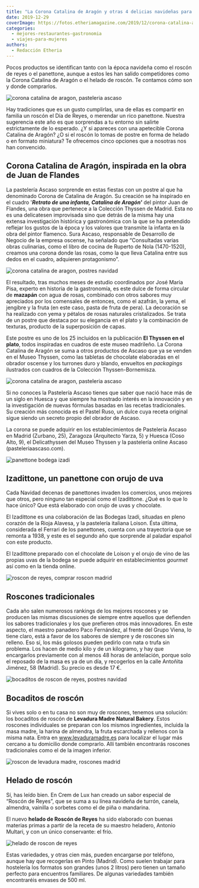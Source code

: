 ```yaml
---
title: "La Corona Catalina de Aragón y otras 4 delicias navideñas para disfrutar"
date: 2019-12-29
coverImage: https://fotos.etheriamagazine.com/2019/12/corona-catalina-ascaso.jpg
categories: 
  - mejores-restaurantes-gastronomia
  - viajes-para-mujeres
authors: 
  - Redacción Etheria
---
```


Pocos productos se identifican tanto con la época navideña como el roscón de reyes o el 
panettone, aunque a estos les han salido competidores como la Corona Catalina de Aragón 
o el helado de roscón. Te contamos cómo son y donde comprarlos. 

![corona catalina de aragon, pasteleria ascaso](https://fotos.etheriamagazine.com/2019/12/ascaso-corona-catalina-mesa-900x720.jpg "Corona Catalina de Aragón.")

Hay tradiciones que es un gusto cumplirlas, una de ellas es compartir en familia un 
roscón el Día de Reyes, o merendar un rico panettone. Nuestra sugerencia este año es que 
sorprendas a tu entorno sin salirte estrictamente de lo esperado. ¿Y si apareces con una 
apetecible Corona Catalina de Aragón? ¿O si el roscón lo tomas de postre en forma de 
helado o en formato miniatura? Te ofrecemos cinco opciones que a nosotras nos han 
convencido. 

## Corona Catalina de Aragón, inspirada en la obra de Juan de Flandes

La pastelería Ascaso sorprende en estas fiestas con un postre al que ha denominado 
Corona de Catalina de Aragón. Su creación se ha inspirado en el cuadro '_**Retrato de 
una infanta, Catalina de Aragón'**_ del pintor Juan de Flandes, una obra que pertenece a 
la Colección Thyssen de Madrid. Esta no es una delicatesen improvisada sino que detrás 
de la misma hay una extensa investigación histórica y gastronómica con la que se ha 
pretendido reflejar los gustos de la época y los valores que transmite la infanta en la 
obra del pintor flamenco. Sura Ascaso, responsable de Desarrollo de Negocio de la 
empresa oscense, ha señalado que “Consultadas varias obras culinarias, como el libro de 
cocina de Ruperto de Nola (1470-1520), creamos una corona donde las rosas, como la que 
lleva Catalina entre sus dedos en el cuadro, adquieren protagonismo”. 

![corona catalina de aragon, postres navidad](https://fotos.etheriamagazine.com/2019/12/caja-corona-catalina-ascaso-900x619.jpg "Presentación de la corona en su caja.")

El resultado, tras muchos meses de estudio coordinados por José María Pisa, experto en 
historia de la gastronomía, es este dulce de forma circular de **mazapán** con agua de 
rosas, combinado con otros sabores muy apreciados por los comensales de entonces, como 
el azafrán, la yema, el jengibre y la fruta (en este caso, pasta de fruta de pera). La 
decoración se ha realizado con yema y pétalos de rosas naturales cristalizados. Se trata 
de un postre que destaca por su elegancia en el plato y la combinación de texturas, 
producto de la superposición de capas. 

Este postre es uno de los 25 incluidos en la publicación **El Thyssen en el plato**, 
todos inspiradas en cuadros de este museo madrileño. La Corona Catalina de Aragón se 
suma a otros productos de Ascaso que ya se venden en el Museo Thyssen, como las tabletas 
de chocolate elaboradas en el obrador oscense y los turrones duro y blando, envueltos en 
_packagings_ ilustrados con cuadros de la Colección Thyssen-Bornemisza. 

![corona catalina de aragon, pasteleria ascaso](https://fotos.etheriamagazine.com/2019/12/corona-catalina-ascaso-900x661.jpg "Corona Catalina de Aragón.")

Si no conoces la Pastelería Ascaso tienes que saber que nació hace más de un siglo en 
Huesca y que siempre ha mostrado interés en la innovación y en la investigación de 
nuevas fórmulas basadas en las recetas tradicionales. Su creación más conocida es el 
Pastel Ruso, un dulce cuya receta original sigue siendo un secreto propio del obrador de 
Ascaso. 

La corona se puede adquirir en los establecimientos de Pastelería Ascaso en Madrid 
(Zurbano, 25), Zaragoza (Arquitecto Yarza, 5) y Huesca (Coso Alto, 9), el Delicathyssen 
del Museo Thyssen y la pastelería online Ascaso (pasteleriaascaso.com). 

![panettone bodega izadi](https://fotos.etheriamagazine.com/2019/12/panettone-izadittone.jpg "Izadittone, el panettone de las bodegas Izadi.")

## Izadittone, un panettone con orujo de uva

Cada Navidad decenas de panettones invaden los comercios, unos mejores que otros, pero 
ninguno tan especial como el Izadittone. ¿Qué es lo que lo hace único? Que está 
elaborado con orujo de uvas y chocolate. 

El Izadittone es una colaboración de las Bodegas Izadi, situadas en pleno corazón de la 
Rioja Alavesa, y la pastelería italiana Loison. Ésta última, considerada el Ferrari de 
los panettones, cuenta con una trayectoria que se remonta a 1938, y este es el segundo 
año que sorprende al paladar español con este producto. 

El Izadittone preparado con el chocolate de Loison y el orujo de vino de las propias 
uvas de la bodega se puede adquirir en establecimientos _gourmet_ así como en la tienda 
online. 

![roscon de reyes, comprar roscon madrid](https://fotos.etheriamagazine.com/2019/12/roscon-reyes-grupo-viena-900x914.jpg "Roscón de Reyes, del grupo Viena.")

## Roscones tradicionales

Cada año salen numerosos rankings de los mejores roscones y se producen las mismas 
discusiones de siempre entre aquellos que defienden los sabores tradicionales y los que 
prefieren otros más innovadores. En este aspecto, el maestro panadero Paco Fernández, al 
frente del Grupo Viena, lo tiene claro, está a favor de los sabores de siempre y de 
roscones sin relleno. Eso sí, los más golosos pueden pedirlo con nata o trufa sin 
problema. Los hacen de medio kilo y de un kilogramo, y hay que encargarlos previamente 
con al menos 48 horas de antelación, porque solo el reposado de la masa es ya de un día, 
y recogerlos en la calle Antoñita Jiménez, 58 (Madrid). Su precio es desde 17 €. 

![bocaditos de roscon de reyes, postres navidad](https://fotos.etheriamagazine.com/2019/12/bocaditos-roscon-reyes-900x751.jpg "Bocaditos de roscón de reyes.")

## Bocaditos de roscón

Si vives solo o en tu casa no son muy de roscones, tenemos una solución: los bocaditos 
de roscón de **Levadura Madre Natural Bakery**. Estos roscones individuales se preparan 
con los mismos ingredientes, incluida la masa madre, la harina de almendra, la fruta 
escarchada y rellenos con la misma nata. Entra en www.levaduramadre.es para localizar el 
lugar más cercano a tu domicilio donde comprarlo. Allí también encontrarás roscones 
tradicionales como el de la imagen inferior. 

![roscon de levadura madre, roscones madrid](https://fotos.etheriamagazine.com/2019/12/Moncho-Lopez-levadura-madre-900x677.jpg "Moncho López, de Levadura Madre, rellenando un roscón.")

## Helado de roscón

Sí, has leído bien. En Crem de Lux han creado un sabor especial de “Roscón de Reyes”, 
que se suma a su línea navideña de turrón, canela, almendra, vainilla o sorbetes como el 
de piña o mandarina. 

El nuevo **helado de Roscón de Reyes** ha sido elaborado con buenas materias primas a 
partir de la receta de su maestro heladero, Antonio Multari, y con un único conservante: 
el frío. 

![helado de roscon de reyes](https://fotos.etheriamagazine.com/2019/12/helado-roscon-reyes-900x601.jpg "Helado de roscón de reyes.")

Estas variedades, y otras cien más, pueden encargarse por teléfono, aunque hay que 
recogerlas en Pinto (Madrid). Como suelen trabajar para hostelería los formatos son 
grandes (unos 2 litros) pero tienen un tamaño perfecto para encuentros familiares. De 
algunas variedades también encontraréis envases de 500 ml.

